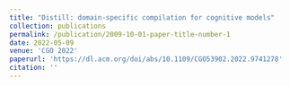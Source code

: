 ```yaml
---
title: "Distill: domain-specific compilation for cognitive models"
collection: publications
permalink: /publication/2009-10-01-paper-title-number-1
date: 2022-05-09
venue: 'CGO 2022'
paperurl: 'https://dl.acm.org/doi/abs/10.1109/CGO53902.2022.9741278'
citation: ''
---
```





